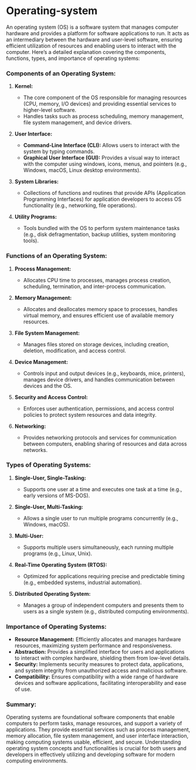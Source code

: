 # Operating-system
An operating system (OS) is a software system that manages computer hardware and provides a platform for software applications to run. It acts as an intermediary between the hardware and user-level software, ensuring efficient utilization of resources and enabling users to interact with the computer. Here’s a detailed explanation covering the components, functions, types, and importance of operating systems:

### Components of an Operating System:

1. **Kernel:**
   - The core component of the OS responsible for managing resources (CPU, memory, I/O devices) and providing essential services to higher-level software.
   - Handles tasks such as process scheduling, memory management, file system management, and device drivers.

2. **User Interface:**
   - **Command-Line Interface (CLI):** Allows users to interact with the system by typing commands.
   - **Graphical User Interface (GUI):** Provides a visual way to interact with the computer using windows, icons, menus, and pointers (e.g., Windows, macOS, Linux desktop environments).

3. **System Libraries:**
   - Collections of functions and routines that provide APIs (Application Programming Interfaces) for application developers to access OS functionality (e.g., networking, file operations).

4. **Utility Programs:**
   - Tools bundled with the OS to perform system maintenance tasks (e.g., disk defragmentation, backup utilities, system monitoring tools).

### Functions of an Operating System:

1. **Process Management:**
   - Allocates CPU time to processes, manages process creation, scheduling, termination, and inter-process communication.

2. **Memory Management:**
   - Allocates and deallocates memory space to processes, handles virtual memory, and ensures efficient use of available memory resources.

3. **File System Management:**
   - Manages files stored on storage devices, including creation, deletion, modification, and access control.

4. **Device Management:**
   - Controls input and output devices (e.g., keyboards, mice, printers), manages device drivers, and handles communication between devices and the OS.

5. **Security and Access Control:**
   - Enforces user authentication, permissions, and access control policies to protect system resources and data integrity.

6. **Networking:**
   - Provides networking protocols and services for communication between computers, enabling sharing of resources and data across networks.

### Types of Operating Systems:

1. **Single-User, Single-Tasking:**
   - Supports one user at a time and executes one task at a time (e.g., early versions of MS-DOS).

2. **Single-User, Multi-Tasking:**
   - Allows a single user to run multiple programs concurrently (e.g., Windows, macOS).

3. **Multi-User:**
   - Supports multiple users simultaneously, each running multiple programs (e.g., Linux, Unix).

4. **Real-Time Operating System (RTOS):**
   - Optimized for applications requiring precise and predictable timing (e.g., embedded systems, industrial automation).

5. **Distributed Operating System:**
   - Manages a group of independent computers and presents them to users as a single system (e.g., distributed computing environments).

### Importance of Operating Systems:

- **Resource Management:** Efficiently allocates and manages hardware resources, maximizing system performance and responsiveness.
- **Abstraction:** Provides a simplified interface for users and applications to interact with complex hardware, shielding them from low-level details.
- **Security:** Implements security measures to protect data, applications, and system integrity from unauthorized access and malicious software.
- **Compatibility:** Ensures compatibility with a wide range of hardware devices and software applications, facilitating interoperability and ease of use.

### Summary:

Operating systems are foundational software components that enable computers to perform tasks, manage resources, and support a variety of applications. They provide essential services such as process management, memory allocation, file system management, and user interface interaction, making computing systems usable, efficient, and secure. Understanding operating system concepts and functionalities is crucial for both users and developers in effectively utilizing and developing software for modern computing environments.
